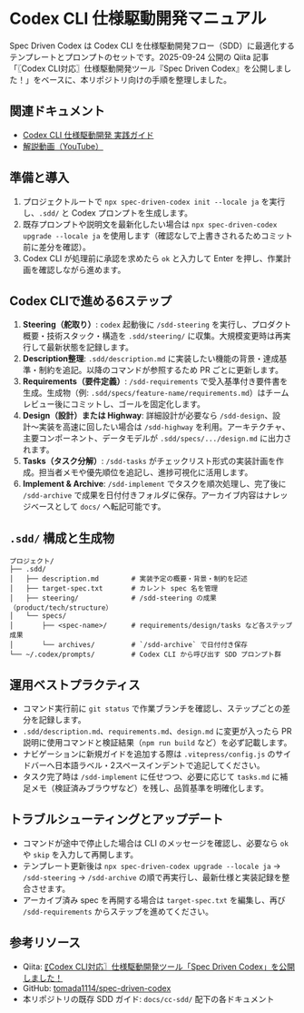 # Codex CLI 仕様駆動開発マニュアル

Spec Driven Codex は Codex CLI を仕様駆動開発フロー（SDD）に最適化するテンプレートとプロンプトのセットです。2025-09-24 公開の Qiita 記事「〖Codex CLI対応〗仕様駆動開発ツール『Spec Driven Codex』を公開しました！」をベースに、本リポジトリ向けの手順を整理しました。

## 関連ドキュメント

- [Codex CLI 仕様駆動開発 実践ガイド](/docs/spec-driven-codex/practical-guide)
- [解説動画（YouTube）](https://youtu.be/1EQllS_3TJo?si=TtT7LlsuplMFP4UF)

## 準備と導入
1. プロジェクトルートで `npx spec-driven-codex init --locale ja` を実行し、`.sdd/` と Codex プロンプトを生成します。
2. 既存プロンプトや説明文を最新化したい場合は `npx spec-driven-codex upgrade --locale ja` を使用します（確認なしで上書きされるためコミット前に差分を確認）。
3. Codex CLI が処理前に承認を求めたら `ok` と入力して Enter を押し、作業計画を確認しながら進めます。

## Codex CLIで進める6ステップ
1. **Steering（舵取り）**: `codex` 起動後に `/sdd-steering` を実行し、プロダクト概要・技術スタック・構造を `.sdd/steering/` に収集。大規模変更時は再実行して最新状態を記録します。
2. **Description整理**: `.sdd/description.md` に実装したい機能の背景・達成基準・制約を追記。以降のコマンドが参照するため PR ごとに更新します。
3. **Requirements（要件定義）**: `/sdd-requirements` で受入基準付き要件書を生成。生成物（例: `.sdd/specs/feature-name/requirements.md`）はチームレビュー後にコミットし、ゴールを固定化します。
4. **Design（設計）または Highway**: 詳細設計が必要なら `/sdd-design`、設計〜実装を高速に回したい場合は `/sdd-highway` を利用。アーキテクチャ、主要コンポーネント、データモデルが `.sdd/specs/.../design.md` に出力されます。
5. **Tasks（タスク分解）**: `/sdd-tasks` がチェックリスト形式の実装計画を作成。担当者メモや優先順位を追記し、進捗可視化に活用します。
6. **Implement & Archive**: `/sdd-implement` でタスクを順次処理し、完了後に `/sdd-archive` で成果を日付付きフォルダに保存。アーカイブ内容はナレッジベースとして `docs/` へ転記可能です。

## `.sdd/` 構成と生成物
```
プロジェクト/
├── .sdd/
│   ├── description.md        # 実装予定の概要・背景・制約を記述
│   ├── target-spec.txt       # カレント spec 名を管理
│   ├── steering/             # /sdd-steering の成果（product/tech/structure）
│   └── specs/
│       ├── <spec-name>/      # requirements/design/tasks など各ステップ成果
│       └── archives/         # `/sdd-archive` で日付付き保存
└── ~/.codex/prompts/         # Codex CLI から呼び出す SDD プロンプト群
```

## 運用ベストプラクティス
- コマンド実行前に `git status` で作業ブランチを確認し、ステップごとの差分を記録します。
- `.sdd/description.md`、`requirements.md`、`design.md` に変更が入ったら PR 説明に使用コマンドと検証結果（`npm run build` など）を必ず記載します。
- ナビゲーションに新規ガイドを追加する際は `.vitepress/config.js` のサイドバーへ日本語ラベル・2スペースインデントで追記してください。
- タスク完了時は `/sdd-implement` に任せつつ、必要に応じて `tasks.md` に補足メモ（検証済みブラウザなど）を残し、品質基準を明確化します。

## トラブルシューティングとアップデート
- コマンドが途中で停止した場合は CLI のメッセージを確認し、必要なら `ok` や `skip` を入力して再開します。
- テンプレート更新後は `npx spec-driven-codex upgrade --locale ja` → `/sdd-steering` → `/sdd-archive` の順で再実行し、最新仕様と実装記録を整合させます。
- アーカイブ済み spec を再開する場合は `target-spec.txt` を編集し、再び `/sdd-requirements` からステップを進めてください。

## 参考リソース
- Qiita: [〖Codex CLI対応〗仕様駆動開発ツール「Spec Driven Codex」を公開しました！](https://qiita.com/tomada/items/781d6eb5b79e5873d9ab)
- GitHub: [tomada1114/spec-driven-codex](https://github.com/tomada1114/spec-driven-codex)
- 本リポジトリの既存 SDD ガイド: `docs/cc-sdd/` 配下の各ドキュメント
